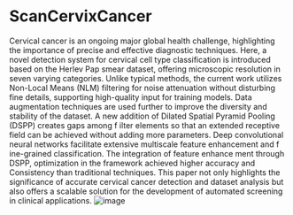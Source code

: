 # ScanCervixCancer

Cervical cancer is an ongoing major global health challenge, highlighting the importance of precise and effective diagnostic techniques. Here, a novel detection system for cervical cell type classification is introduced based on the Herlev Pap smear dataset, offering microscopic resolution in seven varying categories. Unlike typical methods, the current work utilizes Non-Local Means (NLM) filtering for noise attenuation without disturbing fine details, supporting high-quality input for training models. Data augmentation techniques are used further to improve the diversity and stability of the dataset. A new addition of Dilated Spatial Pyramid Pooling (DSPP) creates gaps among f ilter elements so that an extended receptive field can be achieved without adding more parameters. Deep convolutional neural networks facilitate extensive multiscale feature enhancement and f ine-grained classification. The integration of feature enhance ment through DSPP, optimization in the framework achieved higher accuracy and Consistency than traditional techniques. This paper not only highlights the significance of accurate cervical cancer detection and dataset analysis but also offers a scalable solution for the development of automated screening in clinical applications.
![image](https://github.com/user-attachments/assets/fcfdc736-d106-445b-8dc9-e8724cee2790)
